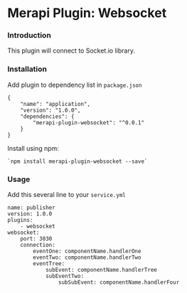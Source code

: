 # Merapi Plugin: Websocket

### Introduction

This plugin will connect to Socket.io library.

### Installation

Add plugin to dependency list in `package.json`

```
{
    "name": "application",
    "version": "1.0.0",
    "dependencies": {
        "merapi-plugin-websocket": "^0.0.1"
    }
}
```

Install using npm:

```
`npm install merapi-plugin-websocket --save`
```

### Usage

Add this several line to your `service.yml`

```
name: publisher
version: 1.0.0
plugins:
    - websocket
websocket:
    port: 3030
    connection:
        eventOne: componentName.handlerOne
        eventTwo: componentName.handlerTwo
        eventTree:
            subEvent: componentName.handlerTree
            subEventTwo:
                subSubEvent: componentName.handlerFour

```